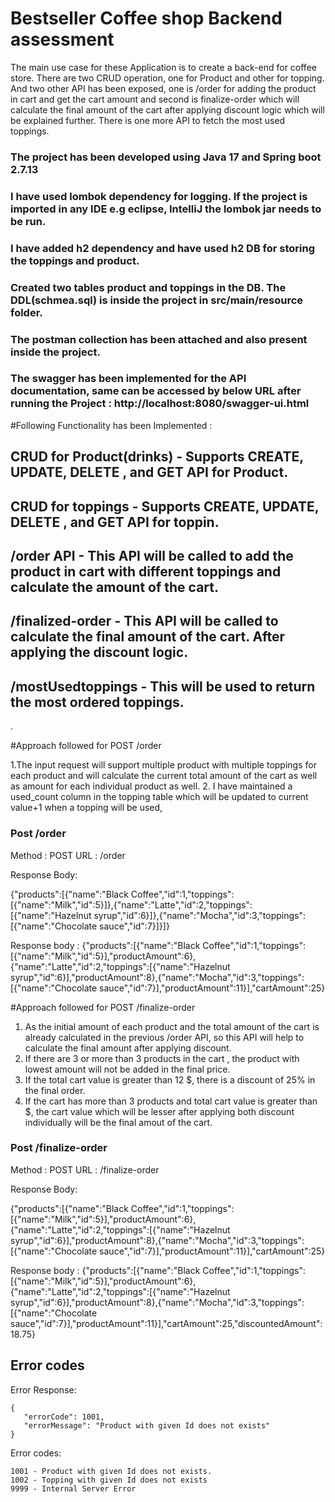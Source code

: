 # Bestseller Coffee shop Backend assessment 
The main use case for these Application is to create a back-end for coffee store. There are two CRUD operation, one for Product and other for topping.
And two other API has been exposed, one is /order for adding the product in cart and get the cart amount and second is finalize-order which will calculate the final amount of the cart after applying discount logic which will be explained further. There is one more API to fetch the most used toppings.

### The project has been developed using Java 17 and Spring boot 2.7.13
### I have used lombok dependency for logging. If the project is imported in any IDE e.g eclipse, IntelliJ the lombok jar needs to be run.
### I have added h2 dependency and have used h2 DB for storing the toppings and product.
### Created two tables product and toppings in the DB. The DDL(schmea.sql) is inside the project in src/main/resource folder.
### The postman collection has been attached and also present inside the project.
### The swagger has been implemented for the API documentation, same can be accessed by below URL after running the Project : http://localhost:8080/swagger-ui.html

#Following Functionality has been Implemented : 
## CRUD for Product(drinks) - Supports CREATE, UPDATE, DELETE , and GET API for Product.
## CRUD for toppings - Supports CREATE, UPDATE, DELETE , and GET API for toppin.
## /order API - This API will be called to add the product in cart with different toppings and calculate the amount of the cart.
## /finalized-order - This API will be called to calculate the final amount of the cart. After applying the discount logic.
## /mostUsedtoppings - This will be used to return the most ordered toppings. 

.

#Approach followed for POST /order 

1.The input request will support multiple product with multiple toppings for each product and will calculate the current total amount of the cart as well as amount for each individual product as well.
2. I have maintained a used_count column in the topping table which will be updated to current value+1 when a topping will be used,
   
### Post /order
Method : POST
URL : /order


Response Body:

{"products":[{"name":"Black Coffee","id":1,"toppings":[{"name":"Milk","id":5}]},{"name":"Latte","id":2,"toppings":[{"name":"Hazelnut syrup","id":6}]},{"name":"Mocha","id":3,"toppings":[{"name":"Chocolate sauce","id":7}]}]}

Response body : 
{"products":[{"name":"Black Coffee","id":1,"toppings":[{"name":"Milk","id":5}],"productAmount":6},{"name":"Latte","id":2,"toppings":[{"name":"Hazelnut syrup","id":6}],"productAmount":8},{"name":"Mocha","id":3,"toppings":[{"name":"Chocolate sauce","id":7}],"productAmount":11}],"cartAmount":25}

    

#Approach followed for POST /finalize-order  
1. As the initial amount of each product and the total amount of the cart is already calculated in the previous /order API, so this API will help to calculate the final amount after applying discount.
2. If there are 3 or more than 3 products in the cart , the product with lowest amount will not be added in the final price.
3. If the total cart value is greater than 12 $, there is a discount of 25% in the final order.
4. If the cart has more than 3 products and total cart value is greater than $, the cart value which will be lesser after applying both discount individually will be the final amout of the cart.  

### Post /finalize-order
Method : POST
URL : /finalize-order

Response Body:

{"products":[{"name":"Black Coffee","id":1,"toppings":[{"name":"Milk","id":5}],"productAmount":6},{"name":"Latte","id":2,"toppings":[{"name":"Hazelnut syrup","id":6}],"productAmount":8},{"name":"Mocha","id":3,"toppings":[{"name":"Chocolate sauce","id":7}],"productAmount":11}],"cartAmount":25}

Response body :
{"products":[{"name":"Black Coffee","id":1,"toppings":[{"name":"Milk","id":5}],"productAmount":6},{"name":"Latte","id":2,"toppings":[{"name":"Hazelnut syrup","id":6}],"productAmount":8},{"name":"Mocha","id":3,"toppings":[{"name":"Chocolate sauce","id":7}],"productAmount":11}],"cartAmount":25,"discountedAmount":18.75} 



## Error codes

Error Response:

    {
       "errorCode": 1001,
       "errorMessage": "Product with given Id does not exists"
    }

Error codes:

    1001 - Product with given Id does not exists.
    1002 - Topping with given Id does not exists
    9999 - Internal Server Error